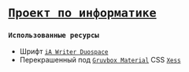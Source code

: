 # [`Проект по информатике`](https://aleuxser.github.io/informatics/)
### `Использованные ресурсы`
- Шрифт [`iA Writer Duospace`](https://github.com/iaolo/iA-Fonts)
- Перекрашенный под [`Gruvbox Material`](https://github.com/sainnhe/gruvbox-material) CSS [`Xess`](https://github.com/Xe/Xess)
